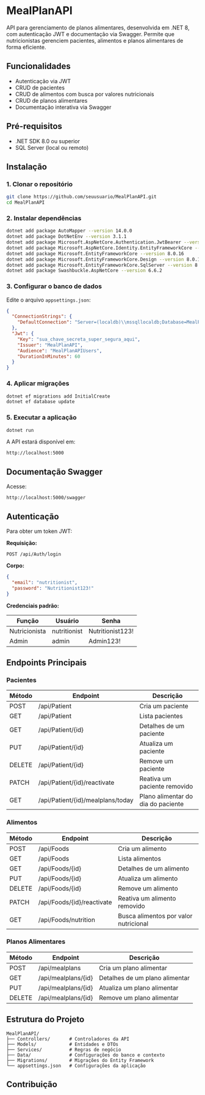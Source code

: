 
# MealPlanAPI

API para gerenciamento de planos alimentares, desenvolvida em .NET 8, com autenticação JWT e documentação via Swagger. Permite que nutricionistas gerenciem pacientes, alimentos e planos alimentares de forma eficiente.

## Funcionalidades

- Autenticação via JWT
- CRUD de pacientes
- CRUD de alimentos com busca por valores nutricionais
- CRUD de planos alimentares
- Documentação interativa via Swagger

## Pré-requisitos

- .NET SDK 8.0 ou superior
- SQL Server (local ou remoto)

## Instalação

### 1. Clonar o repositório

```bash
git clone https://github.com/seuusuario/MealPlanAPI.git
cd MealPlanAPI
```

### 2. Instalar dependências

```bash
dotnet add package AutoMapper --version 14.0.0
dotnet add package DotNetEnv --version 3.1.1
dotnet add package Microsoft.AspNetCore.Authentication.JwtBearer --version 8.0.16
dotnet add package Microsoft.AspNetCore.Identity.EntityFrameworkCore --version 8.0.16
dotnet add package Microsoft.EntityFrameworkCore --version 8.0.16
dotnet add package Microsoft.EntityFrameworkCore.Design --version 8.0.16
dotnet add package Microsoft.EntityFrameworkCore.SqlServer --version 8.0.16
dotnet add package Swashbuckle.AspNetCore --version 6.6.2
```

### 3. Configurar o banco de dados

Edite o arquivo `appsettings.json`:

```json
{
  "ConnectionStrings": {
    "DefaultConnection": "Server=(localdb)\\mssqllocaldb;Database=MealPlanDB;Trusted_Connection=True;"
  },
  "Jwt": {
    "Key": "sua_chave_secreta_super_segura_aqui",
    "Issuer": "MealPlanAPI",
    "Audience": "MealPlanAPIUsers",
    "DurationInMinutes": 60
  }
}
```

### 4. Aplicar migrações

```bash
dotnet ef migrations add InitialCreate
dotnet ef database update
```

### 5. Executar a aplicação

```bash
dotnet run
```

A API estará disponível em:

```
http://localhost:5000
```

## Documentação Swagger

Acesse:

```
http://localhost:5000/swagger
```

## Autenticação

Para obter um token JWT:

**Requisição:**

```
POST /api/Auth/login
```

**Corpo:**

```json
{
  "email": "nutritionist",
  "password": "Nutritionist123!"
}
```

**Credenciais padrão:**

| Função        | Usuário       | Senha             |
|----------------|----------------|-------------------|
| Nutricionista  | nutritionist   | Nutritionist123!  |
| Admin          | admin          | Admin123!         |

## Endpoints Principais

### Pacientes

| Método | Endpoint                         | Descrição                            |
|--------|-----------------------------------|---------------------------------------|
| POST   | /api/Patient                      | Cria um paciente                     |
| GET    | /api/Patient                      | Lista pacientes                      |
| GET    | /api/Patient/{id}                 | Detalhes de um paciente              |
| PUT    | /api/Patient/{id}                 | Atualiza um paciente                 |
| DELETE | /api/Patient/{id}                 | Remove um paciente                   |
| PATCH  | /api/Patient/{id}/reactivate      | Reativa um paciente removido         |
| GET    | /api/Patient/{id}/mealplans/today | Plano alimentar do dia do paciente   |

### Alimentos

| Método | Endpoint                     | Descrição                            |
|--------|-------------------------------|---------------------------------------|
| POST   | /api/Foods                    | Cria um alimento                     |
| GET    | /api/Foods                    | Lista alimentos                      |
| GET    | /api/Foods/{id}               | Detalhes de um alimento              |
| PUT    | /api/Foods/{id}               | Atualiza um alimento                 |
| DELETE | /api/Foods/{id}               | Remove um alimento                   |
| PATCH  | /api/Foods/{id}/reactivate    | Reativa um alimento removido         |
| GET    | /api/Foods/nutrition          | Busca alimentos por valor nutricional|

### Planos Alimentares

| Método | Endpoint               | Descrição                            |
|--------|-------------------------|---------------------------------------|
| POST   | /api/mealplans          | Cria um plano alimentar              |
| GET    | /api/mealplans/{id}     | Detalhes de um plano alimentar       |
| PUT    | /api/mealplans/{id}     | Atualiza um plano alimentar          |
| DELETE | /api/mealplans/{id}     | Remove um plano alimentar            |

## Estrutura do Projeto

```
MealPlanAPI/
├── Controllers/       # Controladores da API
├── Models/            # Entidades e DTOs
├── Services/          # Regras de negócio
├── Data/              # Configurações do banco e contexto
├── Migrations/        # Migrações do Entity Framework
└── appsettings.json   # Configurações da aplicação
```

## Contribuição

